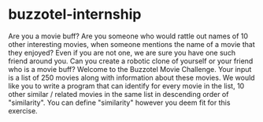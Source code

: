# buzzotel-internship
Are you a movie buff? Are you someone who would rattle out names of 10 other interesting movies, when someone mentions the name of a movie that they enjoyed? Even if you are not one, we are sure you have one such friend around you.  Can you create a robotic clone of yourself or your friend who is a movie buff? Welcome to the Buzzotel Movie Challenge. Your input is a list of 250 movies along with information about these movies. We would like you to write a program that can identify for every movie in the list, 10 other similar / related movies in the same list in descending order of "similarity". You can define "similarity" however you deem fit for this exercise.
